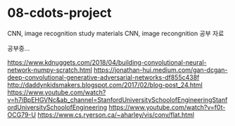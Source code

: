 # 08-cdots-project

CNN, image recognition study materials
CNN, image recongnition 공부 자료


공부중...

https://www.kdnuggets.com/2018/04/building-convolutional-neural-network-numpy-scratch.html
https://jonathan-hui.medium.com/gan-dcgan-deep-convolutional-generative-adversarial-networks-df855c438f
http://daddynkidsmakers.blogspot.com/2017/02/blog-post_24.html
https://www.youtube.com/watch?v=h7iBpEHGVNc&ab_channel=StanfordUniversitySchoolofEngineeringStanfordUniversitySchoolofEngineering
https://www.youtube.com/watch?v=f0t-OCG79-U
https://www.cs.ryerson.ca/~aharley/vis/conv/flat.html
